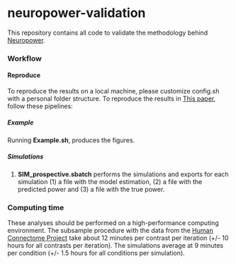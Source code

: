 # neuropower-validation

This repository contains all code to validate the methodology behind [Neuropower](www.neuropowertools.org).  

### Workflow

#### Reproduce
To reproduce the results on a local machine, please customize config.sh with a personal folder structure.
To reproduce the results in [This paper](http://biorxiv.org/content/early/2016/04/20/049429), follow these pipelines:

##### Example
Running **Example.sh**, produces the figures.

##### Simulations
1. **SIM_prospective.sbatch** performs the simulations and exports for each simulation (1) a file with the model estimation, (2) a file with the predicted power and (3) a file with the true power.

### Computing time
These analyses should be performed on a high-performance computing environment.  The subsample procedure with the data from the [Human Connectome Project](http://www.humanconnectome.org/) take about 12 minutes per contrast per iteration (+/- 10 hours for all contrasts per iteration).  The simulations average at 9 minutes per condition (+/- 1.5 hours for all conditions per simulation).
